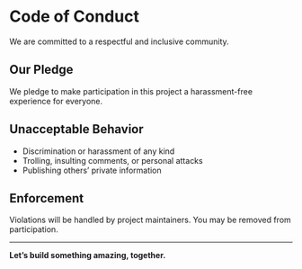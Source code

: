 # Code of Conduct

We are committed to a respectful and inclusive community.

## Our Pledge

We pledge to make participation in this project a harassment-free experience for everyone.

## Unacceptable Behavior

- Discrimination or harassment of any kind
- Trolling, insulting comments, or personal attacks
- Publishing others’ private information

## Enforcement

Violations will be handled by project maintainers. You may be removed from participation.

---

**Let’s build something amazing, together.**
